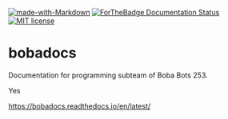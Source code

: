 [![made-with-Markdown](https://img.shields.io/badge/Made%20with-Markdown-1f425f.svg)](http://commonmark.org)
[![ForTheBadge Documentation Status](https://readthedocs.org/projects/bobadocs/badge/?version=latest)](https://bobadocs.readthedocs.io/en/latest/?badge=latest)
[![MIT license](https://img.shields.io/badge/License-MIT-blue.svg)](https://lbesson.mit-license.org/)
# bobadocs
Documentation for programming subteam of Boba Bots 253.

Yes

https://bobadocs.readthedocs.io/en/latest/
